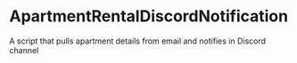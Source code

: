 # ApartmentRentalDiscordNotification
A script that pulls apartment details from email and notifies in Discord channel
